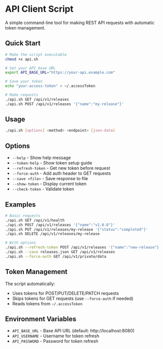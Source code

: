 # API Client Script

A simple command-line tool for making REST API requests with automatic token management.

## Quick Start

```bash
# Make the script executable
chmod +x api.sh

# Set your API base URL
export API_BASE_URL="https://your-api.example.com"

# Save your token
echo "your-access-token" > ~/.accessToken

# Make requests
./api.sh GET /api/v1/releases
./api.sh POST /api/v1/releases '{"name":"my-release"}'
```

## Usage

```bash
./api.sh [options] <method> <endpoint> [json-data]
```

## Options

- `--help` - Show help message
- `--token-help` - Show token setup guide
- `--refresh-token` - Get new token before request
- `--force-auth` - Add auth header to GET requests
- `--save <file>` - Save response to file
- `--show-token` - Display current token
- `--check-token` - Validate token

## Examples

```bash
# Basic requests
./api.sh GET /api/v1/health
./api.sh POST /api/v1/releases '{"name":"v1.0.0"}'
./api.sh PUT /api/v1/releases/my-release '{"status":"completed"}'
./api.sh DELETE /api/v1/releases/my-release

# With options
./api.sh --refresh-token POST /api/v1/releases '{"name":"new-release"}'
./api.sh --save releases.json GET /api/v1/releases
./api.sh --force-auth GET /api/v1/private/data
```

## Token Management

The script automatically:
- Uses tokens for POST/PUT/DELETE/PATCH requests
- Skips tokens for GET requests (use `--force-auth` if needed)
- Reads tokens from `~/.accessToken`

## Environment Variables

- `API_BASE_URL` - Base API URL (default: http://localhost:8080)
- `API_USERNAME` - Username for token refresh
- `API_PASSWORD` - Password for token refresh